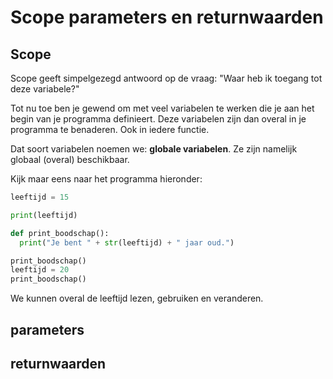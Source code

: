 # Scope parameters en returnwaarden
## Scope
Scope geeft simpelgezegd antwoord op de vraag: "Waar heb ik toegang tot deze variabele?"

Tot nu toe ben je gewend om met veel variabelen te werken die je aan het begin van je programma definieert. Deze variabelen zijn dan overal in je programma te benaderen. Ook in iedere functie.

Dat soort variabelen noemen we: **globale variabelen**. Ze zijn namelijk globaal (overal) beschikbaar.

Kijk maar eens naar het programma hieronder:

~~~python
leeftijd = 15

print(leeftijd)

def print_boodschap():
  print("Je bent " + str(leeftijd) + " jaar oud.")

print_boodschap()
leeftijd = 20
print_boodschap()
~~~

We kunnen overal de leeftijd lezen, gebruiken en veranderen.

## parameters


## returnwaarden

